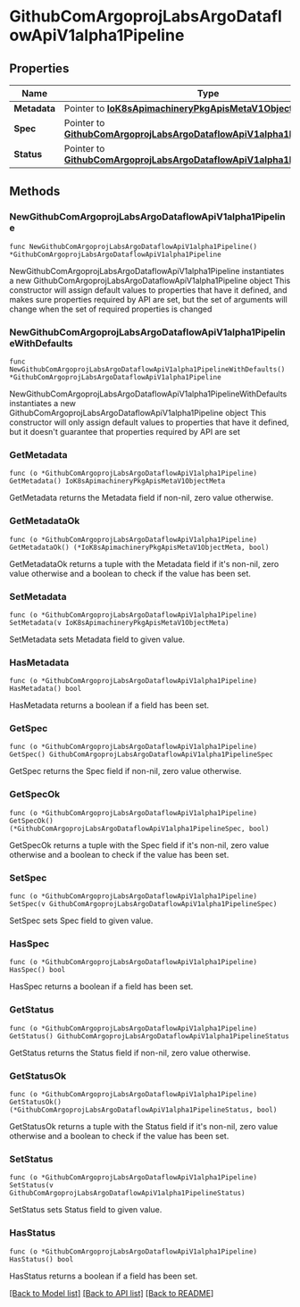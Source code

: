# GithubComArgoprojLabsArgoDataflowApiV1alpha1Pipeline

## Properties

Name | Type | Description | Notes
------------ | ------------- | ------------- | -------------
**Metadata** | Pointer to [**IoK8sApimachineryPkgApisMetaV1ObjectMeta**](IoK8sApimachineryPkgApisMetaV1ObjectMeta.md) |  | [optional] 
**Spec** | Pointer to [**GithubComArgoprojLabsArgoDataflowApiV1alpha1PipelineSpec**](GithubComArgoprojLabsArgoDataflowApiV1alpha1PipelineSpec.md) |  | [optional] 
**Status** | Pointer to [**GithubComArgoprojLabsArgoDataflowApiV1alpha1PipelineStatus**](GithubComArgoprojLabsArgoDataflowApiV1alpha1PipelineStatus.md) |  | [optional] 

## Methods

### NewGithubComArgoprojLabsArgoDataflowApiV1alpha1Pipeline

`func NewGithubComArgoprojLabsArgoDataflowApiV1alpha1Pipeline() *GithubComArgoprojLabsArgoDataflowApiV1alpha1Pipeline`

NewGithubComArgoprojLabsArgoDataflowApiV1alpha1Pipeline instantiates a new GithubComArgoprojLabsArgoDataflowApiV1alpha1Pipeline object
This constructor will assign default values to properties that have it defined,
and makes sure properties required by API are set, but the set of arguments
will change when the set of required properties is changed

### NewGithubComArgoprojLabsArgoDataflowApiV1alpha1PipelineWithDefaults

`func NewGithubComArgoprojLabsArgoDataflowApiV1alpha1PipelineWithDefaults() *GithubComArgoprojLabsArgoDataflowApiV1alpha1Pipeline`

NewGithubComArgoprojLabsArgoDataflowApiV1alpha1PipelineWithDefaults instantiates a new GithubComArgoprojLabsArgoDataflowApiV1alpha1Pipeline object
This constructor will only assign default values to properties that have it defined,
but it doesn't guarantee that properties required by API are set

### GetMetadata

`func (o *GithubComArgoprojLabsArgoDataflowApiV1alpha1Pipeline) GetMetadata() IoK8sApimachineryPkgApisMetaV1ObjectMeta`

GetMetadata returns the Metadata field if non-nil, zero value otherwise.

### GetMetadataOk

`func (o *GithubComArgoprojLabsArgoDataflowApiV1alpha1Pipeline) GetMetadataOk() (*IoK8sApimachineryPkgApisMetaV1ObjectMeta, bool)`

GetMetadataOk returns a tuple with the Metadata field if it's non-nil, zero value otherwise
and a boolean to check if the value has been set.

### SetMetadata

`func (o *GithubComArgoprojLabsArgoDataflowApiV1alpha1Pipeline) SetMetadata(v IoK8sApimachineryPkgApisMetaV1ObjectMeta)`

SetMetadata sets Metadata field to given value.

### HasMetadata

`func (o *GithubComArgoprojLabsArgoDataflowApiV1alpha1Pipeline) HasMetadata() bool`

HasMetadata returns a boolean if a field has been set.

### GetSpec

`func (o *GithubComArgoprojLabsArgoDataflowApiV1alpha1Pipeline) GetSpec() GithubComArgoprojLabsArgoDataflowApiV1alpha1PipelineSpec`

GetSpec returns the Spec field if non-nil, zero value otherwise.

### GetSpecOk

`func (o *GithubComArgoprojLabsArgoDataflowApiV1alpha1Pipeline) GetSpecOk() (*GithubComArgoprojLabsArgoDataflowApiV1alpha1PipelineSpec, bool)`

GetSpecOk returns a tuple with the Spec field if it's non-nil, zero value otherwise
and a boolean to check if the value has been set.

### SetSpec

`func (o *GithubComArgoprojLabsArgoDataflowApiV1alpha1Pipeline) SetSpec(v GithubComArgoprojLabsArgoDataflowApiV1alpha1PipelineSpec)`

SetSpec sets Spec field to given value.

### HasSpec

`func (o *GithubComArgoprojLabsArgoDataflowApiV1alpha1Pipeline) HasSpec() bool`

HasSpec returns a boolean if a field has been set.

### GetStatus

`func (o *GithubComArgoprojLabsArgoDataflowApiV1alpha1Pipeline) GetStatus() GithubComArgoprojLabsArgoDataflowApiV1alpha1PipelineStatus`

GetStatus returns the Status field if non-nil, zero value otherwise.

### GetStatusOk

`func (o *GithubComArgoprojLabsArgoDataflowApiV1alpha1Pipeline) GetStatusOk() (*GithubComArgoprojLabsArgoDataflowApiV1alpha1PipelineStatus, bool)`

GetStatusOk returns a tuple with the Status field if it's non-nil, zero value otherwise
and a boolean to check if the value has been set.

### SetStatus

`func (o *GithubComArgoprojLabsArgoDataflowApiV1alpha1Pipeline) SetStatus(v GithubComArgoprojLabsArgoDataflowApiV1alpha1PipelineStatus)`

SetStatus sets Status field to given value.

### HasStatus

`func (o *GithubComArgoprojLabsArgoDataflowApiV1alpha1Pipeline) HasStatus() bool`

HasStatus returns a boolean if a field has been set.


[[Back to Model list]](../README.md#documentation-for-models) [[Back to API list]](../README.md#documentation-for-api-endpoints) [[Back to README]](../README.md)


